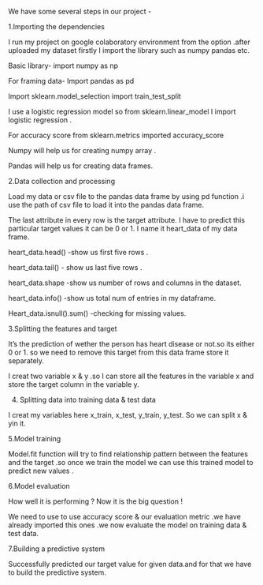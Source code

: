 We have some several steps in our project - 

1.Importing the dependencies  

I run my project on google colaboratory environment from the option .after uploaded my dataset firstly I import the library such as numpy pandas etc. 

Basic library- import numpy as np 

For framing data- Import pandas as pd 

Import sklearn.model_selection import train_test_split 

I use a logistic regression model so from sklearn.linear_model I import logistic regression . 

For accuracy score from sklearn.metrics imported accuracy_score 

Numpy will help us for creating numpy array . 

Pandas will help us for creating data frames. 

2.Data collection and processing  

Load my data or csv file to the pandas data frame by using pd function .i use the path of csv file to load it into the pandas data frame. 

The last attribute in every row is the target attribute. I have to predict this particular target values it can be 0 or 1. I name it heart_data of my data frame. 

 
 

heart_data.head() -show us first five rows . 

heart_data.tail() - show us last five rows . 

heart_data.shape -show us number of rows and columns in the dataset. 

heart_data.info() -show us total num of entries in my dataframe. 

Heart_data.isnull().sum() -checking for missing values. 

3.Splitting the features and target 

It’s the prediction of wether the person has heart disease or not.so its either 0 or 1. so we need to remove this target from this data frame store it separately. 

I creat two variable x & y .so I can store all the features in the variable x and store the target column in the variable y. 

4. Splitting data into training data & test data  

I creat my variables here x_train, x_test, y_train, y_test. So we can split x & yin it. 

5.Model training  

Model.fit function will try to find relationship pattern  between the features and the target .so once we train the model we can use this trained model to predict new values . 

6.Model evaluation  

How well it is performing ? Now it is the big question ! 

We need to use to use accuracy score & our evaluation metric .we have already imported this ones .we now evaluate the model on training data & test data. 

7.Building a predictive system  

Successfully predicted our target value for given data.and for that we have to build the predictive system. 
